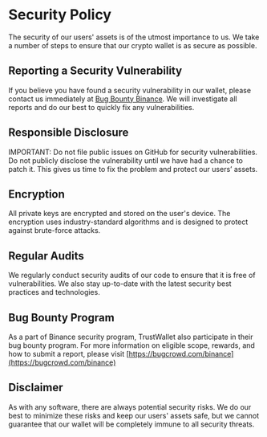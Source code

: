 # Security Policy

The security of our users' assets is of the utmost importance to us. We take a number of steps to ensure that our crypto wallet is as secure as possible.

## Reporting a Security Vulnerability

If you believe you have found a security vulnerability in our wallet, please contact us immediately at [Bug Bounty Binance](https://bugcrowd.com/binance). We will investigate all reports and do our best to quickly fix any vulnerabilities.

## Responsible Disclosure

IMPORTANT: Do not file public issues on GitHub for security vulnerabilities. Do not publicly disclose the vulnerability until we have had a chance to patch it. This gives us time to fix the problem and protect our users’ assets.

## Encryption

All private keys are encrypted and stored on the user's device. The encryption uses industry-standard algorithms and is designed to protect against brute-force attacks.

## Regular Audits

We regularly conduct security audits of our code to ensure that it is free of vulnerabilities. We also stay up-to-date with the latest security best practices and technologies.

## Bug Bounty Program

As a part of Binance security program, TrustWallet also participate in their bug bounty program. For more information on eligible scope, rewards, and how to submit a report, please visit [https://bugcrowd.com/binance](https://bugcrowd.com/binance)

## Disclaimer

As with any software, there are always potential security risks. We do our best to minimize these risks and keep our users' assets safe, but we cannot guarantee that our wallet will be completely immune to all security threats.


